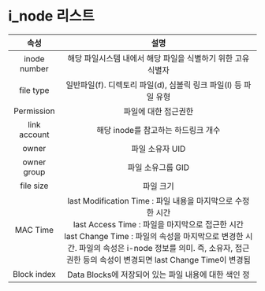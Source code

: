 # i_node 리스트

 |     속성			|                                                                                                                                        설명																																			|
|:------------:	|:----------------------------------------------------------------------------------------------------------------------------------------------------------------------------------------------------------------------------------------------------------------------------------:	|
| inode number	|                                                                                                            해당 파일시스템 내에서 해당 파일을 식별하기 위한 고유 식별자																												|
|   file type	|                                                                                                           일반파일(f). 디렉토리 파일(d), 심볼릭 링크 파일(l) 등 파일 유형																												|
|  Permission	|                                                                                                                                파일에 대한 접근권한																																	|
| link account	|                                                                                                                         해당 inode를 참고하는 하드링크 개수																															|
|     owner		|                                                                                                                                   파일 소유자 UID																																		|
|  owner group	|                                                                                                                                  파일 소유그룹 GID																																	|
|   file size	|                                                                                                                                      파일 크기																																		|
|   MAC Time	| last Modification Time : 파일 내용을 마지막으로 수정한 시간<br>last Access Time : 파일을 마지막으로 접근한 시간<br>last Change Time : 파일의 속성을 마지막으로 변경한 시간. 파일의 속성은 i-node 정보를  의미. 즉, 소유자, 접근권한 등의 속성이 변경되면 last Change Time이 변경됨	|
|  Block index	|                                                                                                                Data Blocks에 저장되어 있는 파일 내용에 대한 색인 정																													|
